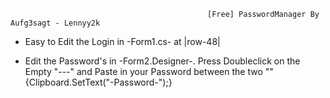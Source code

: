                                                 [Free] PasswordManager By Aufg3sagt - Lennyy2k

- Easy to Edit the Login in -Form1.cs- at |row-48|

- Edit the Password's in -Form2.Designer-. Press Doubleclick on the Empty "---" and Paste in your Password between the two "" {Clipboard.SetText("-Password-");}
